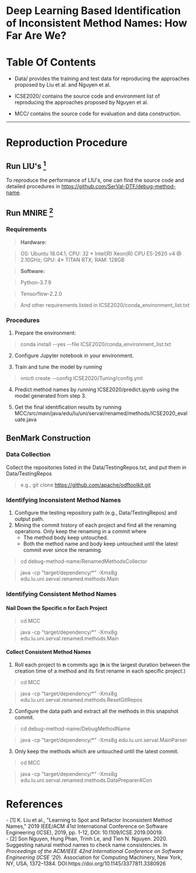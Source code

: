 # Deep Learning Based Identification of Inconsistent Method Names: How Far Are We?

# Table Of Contents

- Data/ provides the training and test data for reproducing the approaches proposed by Liu et al. and Nguyen et al.

- ICSE2020/ contains the source code and environment list of reproducing the approaches proposed by Nguyen et al.

- MCC/ contains the source code for evaluation and data construction.


-------------------

# Reproduction Procedure

## Run LIU's [<sup>1</sup>](#liu)

To reproduce the performance of LIU's, one can find the source code and detailed procedures in https://github.com/SerVal-DTF/debug-method-name.

## Run MNIRE [<sup>2</sup>](#mnire)

### Requirements

> **Hardware:** 

> OS: Ubuntu 18.04.1; CPU: 32 * Intel(R) Xeon(R) CPU E5-2620 v4 @ 2.10GHz; GPU: 4* TITAN RTX; RAM: 128GB   

> **Software:**

> Python-3.7.9 

> Tensorflow-2.2.0

> And other requirements listed in ICSE2020/conda_environment_list.txt

### Procedures  
   1. Prepare the environment: 
   
   > conda install --yes --file ICSE2020/conda_environment_list.txt 

   2. Configure Jupyter notebook in your environment.
   
   3. Train and tune the model by running 

   > nnictl create --config ICSE2020/Tuning/config.yml
   
   4. Predict method names by running ICSE2020/predict.ipynb using the model generated from step 3.
   
   5. Get the final identification results by running MCC/src/main/java/edu/lu/uni/serval/renamed/methods/ICSE2020_evaluate.java
   

## BenMark Construction

### Data Collection
   Collect the repositories listed in the Data/TestingRepos.txt, and put them in Data/TestingRepos

   > e.g., git clone https://github.com/apache/odftoolkit.git
   
### Identifying Inconsistent Method Names
   
   1. Configure the testing repository path (e.g., Data/TestingRepos) and output path.
   2. Mining the commit history of each project and find all the renaming operations. Only keep the renaming in a commit where 
      * The method body keep untouched.
      * Both the method name and body keep untouched until the latest commit ever since the renaming.
   > cd debug-method-name/RenamedMethodsCollector
   
   
   > java -cp "target/dependency/*" -Xmx8g edu.lu.uni.serval.renamed.methods.Main

### Identifying Consistent Method Names

#### Nail Down the Specific **n** for Each Project

   > cd MCC
   
   > java -cp "target/dependency/*" -Xmx8g edu.lu.uni.serval.renamed.methods.Main

#### Collect Consistent Method Names
   1. Roll each project to **n** commits ago (**n** is the largest duration between the creation time of a method and its first rename in each specific project.)
   
   > cd MCC
   
   
   > java -cp "target/dependency/*" -Xmx8g edu.lu.uni.serval.renamed.methods.ResetGitRepos

   2. Configure the data path and extract all the methods in this snapshot commit.
   
   > cd debug-method-name/DebugMethodName
   
   
   > java -cp "target/dependency/*" -Xmx8g edu.lu.uni.serval.MainParser

   3. Only keep the methods which are untouched until the latest commit.

   > cd MCC
   
   
   > java -cp "target/dependency/*" -Xmx8g edu.lu.uni.serval.renamed.methods.DataPreparer4Con


# References
<div id="liu"></div>
- [1] K. Liu et al., "Learning to Spot and Refactor Inconsistent Method Names," 2019 IEEE/ACM 41st International Conference on Software Engineering (ICSE), 2019, pp. 1-12, DOI: 10.1109/ICSE.2019.00019.
<div id="mnire"></div>
- [2] Son Nguyen, Hung Phan, Trinh Le, and Tien N. Nguyen. 2020. Suggesting natural method names to check name consistencies. In <i>Proceedings of the ACM/IEEE 42nd International Conference on Software Engineering</i> (<i>ICSE '20</i>). Association for Computing Machinery, New York, NY, USA, 1372–1384. DOI:https://doi.org/10.1145/3377811.3380926
